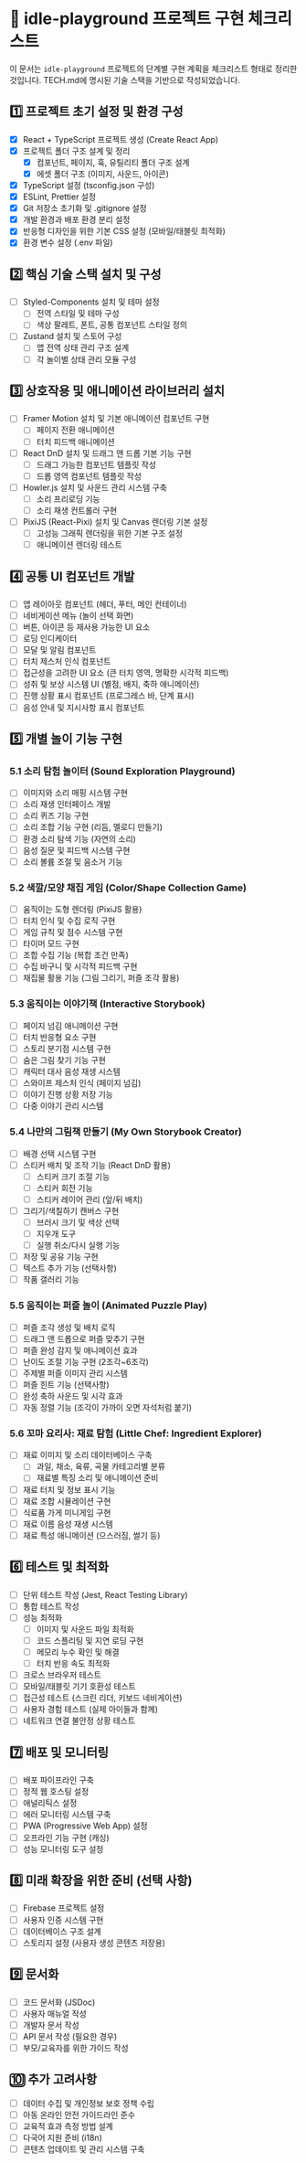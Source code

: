 # 🚀 idle-playground 프로젝트 구현 체크리스트

이 문서는 `idle-playground` 프로젝트의 단계별 구현 계획을 체크리스트 형태로 정리한 것입니다. TECH.md에 명시된 기술 스택을 기반으로 작성되었습니다.

## 1️⃣ 프로젝트 초기 설정 및 환경 구성

- [x] React + TypeScript 프로젝트 생성 (Create React App)
- [x] 프로젝트 폴더 구조 설계 및 정리
  - [x] 컴포넌트, 페이지, 훅, 유틸리티 폴더 구조 설계
  - [x] 에셋 폴더 구조 (이미지, 사운드, 아이콘)
- [x] TypeScript 설정 (tsconfig.json 구성)
- [x] ESLint, Prettier 설정
- [x] Git 저장소 초기화 및 .gitignore 설정
- [x] 개발 환경과 배포 환경 분리 설정
- [x] 반응형 디자인을 위한 기본 CSS 설정 (모바일/태블릿 최적화)
- [x] 환경 변수 설정 (.env 파일)

## 2️⃣ 핵심 기술 스택 설치 및 구성

- [ ] Styled-Components 설치 및 테마 설정
  - [ ] 전역 스타일 및 테마 구성
  - [ ] 색상 팔레트, 폰트, 공통 컴포넌트 스타일 정의
- [ ] Zustand 설치 및 스토어 구성
  - [ ] 앱 전역 상태 관리 구조 설계
  - [ ] 각 놀이별 상태 관리 모듈 구성

## 3️⃣ 상호작용 및 애니메이션 라이브러리 설치

- [ ] Framer Motion 설치 및 기본 애니메이션 컴포넌트 구현
  - [ ] 페이지 전환 애니메이션
  - [ ] 터치 피드백 애니메이션
- [ ] React DnD 설치 및 드래그 앤 드롭 기본 기능 구현
  - [ ] 드래그 가능한 컴포넌트 템플릿 작성
  - [ ] 드롭 영역 컴포넌트 템플릿 작성
- [ ] Howler.js 설치 및 사운드 관리 시스템 구축
  - [ ] 소리 프리로딩 기능
  - [ ] 소리 재생 컨트롤러 구현
- [ ] PixiJS (React-Pixi) 설치 및 Canvas 렌더링 기본 설정
  - [ ] 고성능 그래픽 렌더링을 위한 기본 구조 설정
  - [ ] 애니메이션 렌더링 테스트

## 4️⃣ 공통 UI 컴포넌트 개발

- [ ] 앱 레이아웃 컴포넌트 (헤더, 푸터, 메인 컨테이너)
- [ ] 네비게이션 메뉴 (놀이 선택 화면)
- [ ] 버튼, 아이콘 등 재사용 가능한 UI 요소
- [ ] 로딩 인디케이터
- [ ] 모달 및 알림 컴포넌트
- [ ] 터치 제스처 인식 컴포넌트
- [ ] 접근성을 고려한 UI 요소 (큰 터치 영역, 명확한 시각적 피드백)
- [ ] 성취 및 보상 시스템 UI (별점, 배지, 축하 애니메이션)
- [ ] 진행 상황 표시 컴포넌트 (프로그레스 바, 단계 표시)
- [ ] 음성 안내 및 지시사항 표시 컴포넌트

## 5️⃣ 개별 놀이 기능 구현

### 5.1 소리 탐험 놀이터 (Sound Exploration Playground)

- [ ] 이미지와 소리 매핑 시스템 구현
- [ ] 소리 재생 인터페이스 개발
- [ ] 소리 퀴즈 기능 구현
- [ ] 소리 조합 기능 구현 (리듬, 멜로디 만들기)
- [ ] 환경 소리 탐색 기능 (자연의 소리)
- [ ] 음성 질문 및 피드백 시스템 구현
- [ ] 소리 볼륨 조절 및 음소거 기능

### 5.2 색깔/모양 채집 게임 (Color/Shape Collection Game)

- [ ] 움직이는 도형 렌더링 (PixiJS 활용)
- [ ] 터치 인식 및 수집 로직 구현
- [ ] 게임 규칙 및 점수 시스템 구현
- [ ] 타이머 모드 구현
- [ ] 조합 수집 기능 (복합 조건 만족)
- [ ] 수집 바구니 및 시각적 피드백 구현
- [ ] 채집물 활용 기능 (그림 그리기, 퍼즐 조각 활용)

### 5.3 움직이는 이야기책 (Interactive Storybook)

- [ ] 페이지 넘김 애니메이션 구현
- [ ] 터치 반응형 요소 구현
- [ ] 스토리 분기점 시스템 구현
- [ ] 숨은 그림 찾기 기능 구현
- [ ] 캐릭터 대사 음성 재생 시스템
- [ ] 스와이프 제스처 인식 (페이지 넘김)
- [ ] 이야기 진행 상황 저장 기능
- [ ] 다중 이야기 관리 시스템

### 5.4 나만의 그림책 만들기 (My Own Storybook Creator)

- [ ] 배경 선택 시스템 구현
- [ ] 스티커 배치 및 조작 기능 (React DnD 활용)
  - [ ] 스티커 크기 조절 기능
  - [ ] 스티커 회전 기능
  - [ ] 스티커 레이어 관리 (앞/뒤 배치)
- [ ] 그리기/색칠하기 캔버스 구현
  - [ ] 브러시 크기 및 색상 선택
  - [ ] 지우개 도구
  - [ ] 실행 취소/다시 실행 기능
- [ ] 저장 및 공유 기능 구현
- [ ] 텍스트 추가 기능 (선택사항)
- [ ] 작품 갤러리 기능

### 5.5 움직이는 퍼즐 놀이 (Animated Puzzle Play)

- [ ] 퍼즐 조각 생성 및 배치 로직
- [ ] 드래그 앤 드롭으로 퍼즐 맞추기 구현
- [ ] 퍼즐 완성 감지 및 애니메이션 효과
- [ ] 난이도 조절 기능 구현 (2조각~6조각)
- [ ] 주제별 퍼즐 이미지 관리 시스템
- [ ] 퍼즐 힌트 기능 (선택사항)
- [ ] 완성 축하 사운드 및 시각 효과
- [ ] 자동 정렬 기능 (조각이 가까이 오면 자석처럼 붙기)

### 5.6 꼬마 요리사: 재료 탐험 (Little Chef: Ingredient Explorer)

- [ ] 재료 이미지 및 소리 데이터베이스 구축
  - [ ] 과일, 채소, 육류, 곡물 카테고리별 분류
  - [ ] 재료별 특징 소리 및 애니메이션 준비
- [ ] 재료 터치 및 정보 표시 기능
- [ ] 재료 조합 시뮬레이션 구현
- [ ] 식료품 가게 미니게임 구현
- [ ] 재료 이름 음성 재생 시스템
- [ ] 재료 특성 애니메이션 (으스러짐, 썰기 등)

## 6️⃣ 테스트 및 최적화

- [ ] 단위 테스트 작성 (Jest, React Testing Library)
- [ ] 통합 테스트 작성
- [ ] 성능 최적화
  - [ ] 이미지 및 사운드 파일 최적화
  - [ ] 코드 스플리팅 및 지연 로딩 구현
  - [ ] 메모리 누수 확인 및 해결
  - [ ] 터치 반응 속도 최적화
- [ ] 크로스 브라우저 테스트
- [ ] 모바일/태블릿 기기 호환성 테스트
- [ ] 접근성 테스트 (스크린 리더, 키보드 네비게이션)
- [ ] 사용자 경험 테스트 (실제 아이들과 함께)
- [ ] 네트워크 연결 불안정 상황 테스트

## 7️⃣ 배포 및 모니터링

- [ ] 배포 파이프라인 구축
- [ ] 정적 웹 호스팅 설정
- [ ] 애널리틱스 설정
- [ ] 에러 모니터링 시스템 구축
- [ ] PWA (Progressive Web App) 설정
- [ ] 오프라인 기능 구현 (캐싱)
- [ ] 성능 모니터링 도구 설정

## 8️⃣ 미래 확장을 위한 준비 (선택 사항)

- [ ] Firebase 프로젝트 설정
- [ ] 사용자 인증 시스템 구현
- [ ] 데이터베이스 구조 설계
- [ ] 스토리지 설정 (사용자 생성 콘텐츠 저장용)

## 9️⃣ 문서화

- [ ] 코드 문서화 (JSDoc)
- [ ] 사용자 매뉴얼 작성
- [ ] 개발자 문서 작성
- [ ] API 문서 작성 (필요한 경우)
- [ ] 부모/교육자를 위한 가이드 작성

## 🔟 추가 고려사항

- [ ] 데이터 수집 및 개인정보 보호 정책 수립
- [ ] 아동 온라인 안전 가이드라인 준수
- [ ] 교육적 효과 측정 방법 설계
- [ ] 다국어 지원 준비 (i18n)
- [ ] 콘텐츠 업데이트 및 관리 시스템 구축
